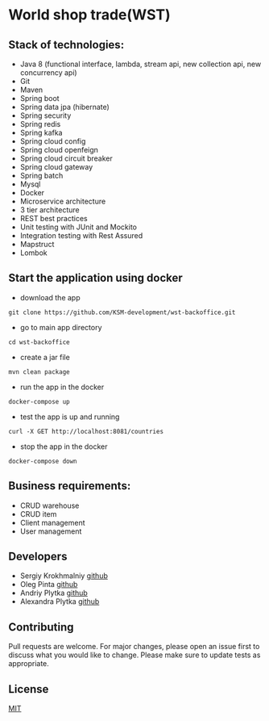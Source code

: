 # World shop trade(WST)

## Stack of technologies:
* Java 8 (functional interface, lambda, stream api, new collection api, new concurrency api)
* Git
* Maven
* Spring boot
* Spring data jpa (hibernate)
* Spring security
* Spring redis
* Spring kafka
* Spring cloud config
* Spring cloud openfeign
* Spring cloud circuit breaker
* Spring cloud gateway
* Spring batch
* Mysql
* Docker
* Microservice architecture
* 3 tier architecture
* REST best practices
* Unit testing with JUnit and Mockito
* Integration testing with Rest Assured
* Mapstruct
* Lombok

## Start the application using docker
* download the app
```
git clone https://github.com/KSM-development/wst-backoffice.git
```
* go to main app directory
```
cd wst-backoffice
```

* create a jar file
```
mvn clean package
```

* run the app in the docker
```
docker-compose up
```

* test the app is up and running
```
curl -X GET http://localhost:8081/countries
```

* stop the app in the docker
```
docker-compose down
```

## Business requirements:
* CRUD warehouse
* CRUD item
* Client management
* User management

## Developers
* Sergiy Krokhmalniy [github](https://github.com/SerjiKSM)
* Oleg Pinta [github](https://github.com/Sabfir)
* Andriy Plytka [github](https://github.com/AndreyPlytka)
* Alexandra Plytka  [github](https://github.com/AlexandraPlytka)

## Contributing
Pull requests are welcome. For major changes, please open an issue first to discuss what you would like to change.
Please make sure to update tests as appropriate.

## License
[MIT](https://choosealicense.com/licenses/mit/)
